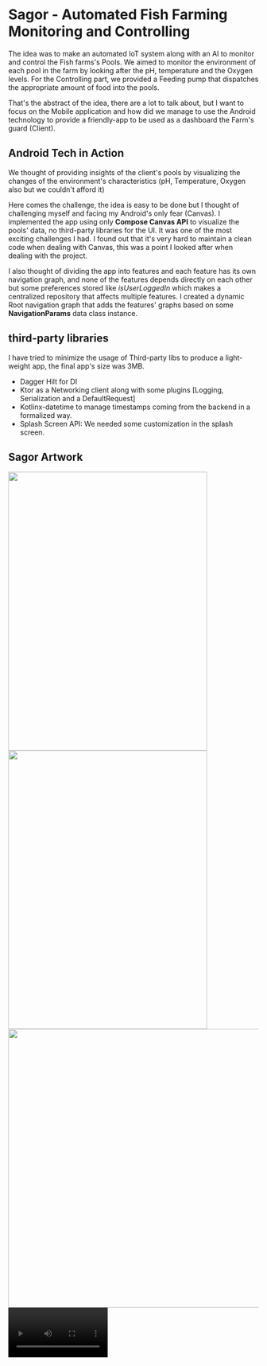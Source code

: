 # Sagor - Automated Fish Farming Monitoring and Controlling
The idea was to make an automated IoT system along with an AI to monitor and control the Fish farms's Pools. We aimed to monitor the environment of each pool in the farm by looking after the pH, temperature and the Oxygen levels. For the Controlling part, we provided a Feeding pump that dispatches the appropriate amount of food into the pools.

That's the abstract of the idea, there are a lot to talk about, but I want to focus on the Mobile application and how did we manage to use the Android technology to provide a friendly-app to be used as a dashboard the Farm's guard (Client).

## Android Tech in Action
We thought of providing insights of the client's pools by visualizing the changes of the environment's characteristics (pH, Temperature, Oxygen also but we couldn't afford it)

Here comes the challenge, the idea is easy to be done but I thought of challenging myself and facing my Android's only fear (Canvas).
I implemented the app using only **Compose Canvas API** to visualize the pools' data, no third-party libraries for the UI. It was one of the most exciting challenges I had.
I found out that it's very hard to maintain a clean code when dealing with Canvas, this was a point I looked after when dealing with the project.

I also thought of dividing the app into features and each feature has its own navigation graph, and none of the features depends directly on each other but some preferences stored like *isUserLoggedIn* which makes a centralized repository that affects multiple features.
I created a dynamic Root navigation graph that adds the features' graphs based on some **NavigationParams** data class instance.

## third-party libraries
I have tried to minimize the usage of Third-party libs to produce a light-weight app, the final app's size was 3MB.
- Dagger Hilt for DI
- Ktor as a Networking client along with some plugins [Logging, Serialization and a DefaultRequest]
- Kotlinx-datetime to manage timestamps coming from the backend in a formalized way.
- Splash Screen API: We needed some customization in the splash screen.


## Sagor Artwork
<span>
  <img src="https://github.com/muhammed9865/Sagor/assets/84887514/7d038562-a94f-4491-84db-cdc6e771fab0" width=400 height=560/>
  <img src="https://github.com/muhammed9865/Sagor/assets/84887514/cdd742a1-d86e-444c-9c58-a7da35c6ac55" width=400 height=560/>
  <img src="https://github.com/muhammed9865/Sagor/assets/84887514/6aba1776-908a-4ba5-9441-9e1b1d5d1467" height=560/>
  <video src="https://github.com/muhammed9865/Sagor/assets/84887514/aa00308c-b3e8-4569-bf61-58d2fe78b47e" width="200" height="100" controls />
</span>
